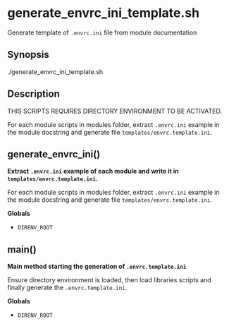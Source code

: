 # generate_envrc_ini_template.sh

Generate template of `.envrc.ini` file from module documentation

## Synopsis


./generate_envrc_ini_template.sh

## Description


THIS SCRIPTS REQUIRES DIRECTORY ENVIRONMENT TO BE ACTIVATED.

For each module scripts in modules folder, extract `.envrc.ini` example in
the module docstring and generate file `templates/envrc.template.ini`.



## generate_envrc_ini()

 **Extract `.envrc.ini` example of each module and write it in `templates/envrc.template.ini`.**
 
   For each module scripts in modules folder, extract `.envrc.ini` example in
   the module docstring and generate file `templates/envrc.template.ini`.

 **Globals**

 - `DIRENV_ROOT`

## main()

 **Main method starting the generation of `.envrc.template.ini`**
 
 Ensure directory environment is loaded, then load libraries scripts and
 finally generate the `.envrc.template.ini`.

 **Globals**

 - `DIRENV_ROOT`
